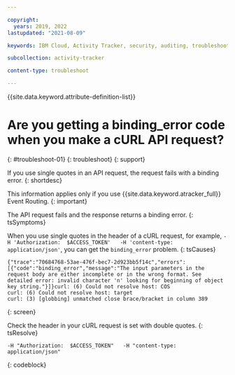 ```yaml
---

copyright:
  years: 2019, 2022
lastupdated: "2021-08-09"

keywords: IBM Cloud, Activity Tracker, security, auditing, troubleshooting

subcollection: activity-tracker

content-type: troubleshoot

---
```


{{site.data.keyword.attribute-definition-list}}

# Are you getting a binding_error code when you make a cURL API request?
{: #troubleshoot-01}
{: troubleshoot}
{: support} 

If you use single quotes in an API request, the request fails with a binding error. 
{: shortdesc}


This information applies only if you use {{site.data.keyword.atracker_full}} Event Routing.
{: important}


The API request fails and the response returns a binding error.
{: tsSymptoms}

When you use single quotes in the header of a cURL request, for example, `-H 'Authorization:  $ACCESS_TOKEN'   -H 'content-type: application/json'`, you can get the `binding_error` problem.
{: tsCauses}


```text
{"trace":"70684768-53ae-476f-bec7-2d923bb5f14c","errors":[{"code":"binding_error","message":"The input parameters in the request body are either incomplete or in the wrong format. See detailed error: invalid character 'n' looking for beginning of object key string."}]}curl: (6) Could not resolve host: COS
curl: (6) Could not resolve host: target
curl: (3) [globbing] unmatched close brace/bracket in column 389
```
{: screen}


Check the header in your cURL request is set with double quotes.
{: tsResolve}

```text
-H "Authorization:  $ACCESS_TOKEN"   -H "content-type: application/json"
```
{: codeblock} 


